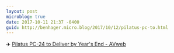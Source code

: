 ```yaml
---
layout: post
microblog: true
date: 2017-10-11 21:37 -0400
guid: http://benhager.micro.blog/2017/10/12/pilatus-pc-to.html
---
```

✈️ [Pilatus PC-24 to Deliver by Year's End - AVweb](https://www.avweb.com/avwebflash/news/Pilatus-PC-24-to-Deliver-by-Years-End-229743-1.html)
